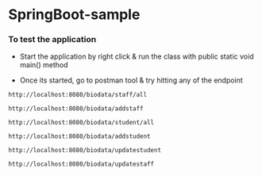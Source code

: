 # SpringBoot-sample



### To test the application

- Start the application by right click & run the class with public static void main() method

- Once its started, go to postman tool & try hitting any of the endpoint

```
http://localhost:8080/biodata/staff/all

http://localhost:8080/biodata/addstaff

http://localhost:8080/biodata/student/all

http://localhost:8080/biodata/addstudent

http://localhost:8080/biodata/updatestudent

http://localhost:8080/biodata/updatestaff


```
